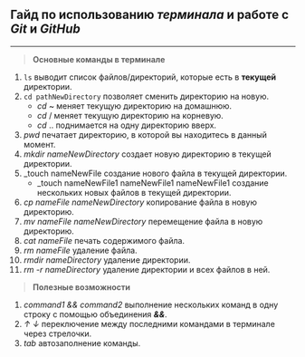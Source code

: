 ## __Гайд по иcпользованию _терминала_ и работе с _Git_ и _GitHub___
---
> __Основные команды в терминале__  
1. `ls` выводит список файлов/директорий, которые есть в __текущей__ директории.  
2. `cd pathNewDirectory` позволяет сменить директорию на новую.
    - _cd_ ~ меняет текущую директорию на домашнюю.
    - _cd_ / меняет текущую директорию на корневую.
    - _cd_ .. поднимается на одну директорию вверх.
3. _pwd_ печатает директорию, в которой вы находитесь в данный момент.
4. _mkdir nameNewDirectory_ создает новую директорию в текущей директории.
5. _touch nameNewFile создание нового файла в текущей директории.
    - _touch nameNewFile1 nameNewFile1 nameNewFile1 создание нескольких новых файлов в текущей директории.
6. _cp nameFile nameNewDirectory_ копирование файла в новую директорию.
7. _mv nameFile nameNewDirectory_ перемещение файла в новую директорию.
8. _cat nameFile_ печать содержимого файла.
9. _rm nameFile_ удаление файла.
10. _rmdir nameDirectory_ удаление директории.
11. _rm -r nameDirectory_ удаление директории и всех файлов в ней.
> __Полезные возможности__
1. _command1 && command2_ выполнение нескольких команд в одну строку с помощью объединения ___&&___.
2. _↑ ↓_ переключение между последними командами в терминале через стрелочки.
3. _tab_ автозаполнение команды.